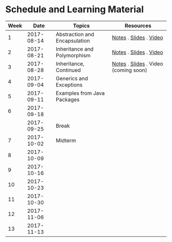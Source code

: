 # Schedule and Learning Material

Week | Date       | Topics | Resources |
-----| ---------- | ------ | ----------|
1    | 2017-08-14 | Abstraction and Encapsulation | [Notes](lec1.md) . [Slides](https://www.comp.nus.edu.sg/~cs2030/1718-s1/cs2030-lec1.pdf) . [Video](https://vimeo.com/229701953)
2    | 2017-08-21 | Inheritance and Polymorphism | [Notes](lec2.md) . [Slides](https://www.comp.nus.edu.sg/~cs2030/1718-s1/cs2030-lec2.pdf) . [Video](https://vimeo.com/230713305)
3    | 2017-08-28 | Inheritance, Continued | [Notes](lec3.md) . [Slides](https://www.comp.nus.edu.sg/~cs2030/1718-s1/cs2030-lec3.pdf) . Video (coming soon)| 
4    | 2017-09-04 | Generics and Exceptions | |
5    | 2017-09-11 | Examples from Java Packages | | 
6    | 2017-09-18 | | | 
     | 2017-09-25 | Break | |
7    | 2017-10-02 | Midterm | |
8    | 2017-10-09 | | |
9    | 2017-10-16 | | |
10   | 2017-10-23 | | |
11   | 2017-10-30 | | |
12   | 2017-11-06 | | |
13   | 2017-11-13 | | |
